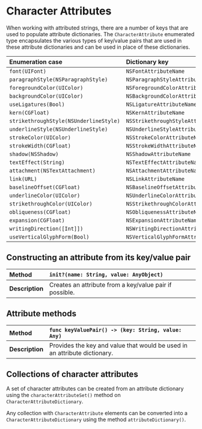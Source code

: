 Character Attributes
====================

When working with attributed strings, there are a number of keys that are used to populate attribute dictionaries.  The `CharacterAttribute` enumerated type encapsulates the various types of key/value pairs that are used in these attribute dictionaries and can be used in place of these dictionaries.


| Enumeration case | Dictionary key |
|:-----------------|:---------------|
| `font(UIFont)` | `NSFontAttributeName` |
| `paragraphStyle(NSParagraphStyle)` | `NSParagraphStyleAttributeName` |
| `foregroundColor(UIColor)` | `NSForegroundColorAttributeName` |
| `backgroundColor(UIColor)` | `NSBackgroundColorAttributeName` |
| `useLigatures(Bool)` | `NSLigatureAttributeName` |
| `kern(CGFloat)` | `NSKernAttributeName` |
| `strikethroughStyle(NSUnderlineStyle)` | `NSStrikethroughStyleAttributeName` |
| `underlineStyle(NSUnderlineStyle)` | `NSUnderlineStyleAttributeName` |
| `strokeColor(UIColor)` | `NSStrokeColorAttributeName` |
| `strokeWidth(CGFloat)` | `NSStrokeWidthAttributeName` |
| `shadow(NSShadow)` | `NSShadowAttributeName` |
| `textEffect(String)` | `NSTextEffectAttributeName` |
| `attachment(NSTextAttachment)` | `NSAttachmentAttributeName` |
| `link(URL)` | `NSLinkAttributeName` |
| `baselineOffset(CGFloat)` | `NSBaselineOffsetAttributeName` |
| `underlineColor(UIColor)` | `NSUnderlineColorAttributeName` |
| `strikethroughColor(UIColor)` | `NSStrikethroughColorAttributeName` |
| `obliqueness(CGFloat)` | `NSObliquenessAttributeName` |
| `expansion(CGFloat)` | `NSExpansionAttributeName` |
| `writingDirection([Int]])` | `NSWritingDirectionAttributeName` |
| `useVerticalGlyphForm(Bool)` | `NSVerticalGlyphFormAttributeName` |


## Constructing an attribute from its key/value pair

| Method | `init?(name: String, value: AnyObject)` |
|:--|:--|
| **Description** | Creates an attribute from a key/value pair if possible. |


## Attribute methods

| Method | `func keyValuePair() -> (key: String, value: Any)` |
|:--|:--|
| **Description** | Provides the key and value that would be used in an attribute dictionary. |


## Collections of character attributes

A set of character attributes can be created from an attribute dictionary using the `characterAttributeSet()` method on `CharacterAttributeDictionary`.

Any collection with `CharacterAttribute` elements can be converted into a `CharacterAttributeDictionary` using the method `attributeDictionary()`.
